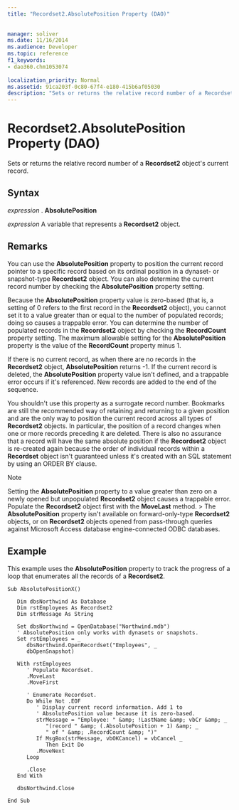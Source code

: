 ```yaml
---
title: "Recordset2.AbsolutePosition Property (DAO)"
 
 
manager: soliver
ms.date: 11/16/2014
ms.audience: Developer
ms.topic: reference
f1_keywords:
- dao360.chm1053074
  
localization_priority: Normal
ms.assetid: 91ca203f-0c80-67f4-e180-415b6af05030
description: "Sets or returns the relative record number of a Recordset2 object's current record."
---
```


# Recordset2.AbsolutePosition Property (DAO)

Sets or returns the relative record number of a **Recordset2** object's current record. 
  
## Syntax

 *expression*  . **AbsolutePosition**
  
 *expression*  A variable that represents a **Recordset2** object. 
  
## Remarks

You can use the **AbsolutePosition** property to position the current record pointer to a specific record based on its ordinal position in a dynaset- or snapshot-type **Recordset2** object. You can also determine the current record number by checking the **AbsolutePosition** property setting. 
  
Because the **AbsolutePosition** property value is zero-based (that is, a setting of 0 refers to the first record in the **Recordset2** object), you cannot set it to a value greater than or equal to the number of populated records; doing so causes a trappable error. You can determine the number of populated records in the **Recordset2** object by checking the **RecordCount** property setting. The maximum allowable setting for the **AbsolutePosition** property is the value of the **RecordCount** property minus 1. 
  
If there is no current record, as when there are no records in the **Recordset2** object, **AbsolutePosition** returns -1. If the current record is deleted, the **AbsolutePosition** property value isn't defined, and a trappable error occurs if it's referenced. New records are added to the end of the sequence. 
  
You shouldn't use this property as a surrogate record number. Bookmarks are still the recommended way of retaining and returning to a given position and are the only way to position the current record across all types of **Recordset2** objects. In particular, the position of a record changes when one or more records preceding it are deleted. There is also no assurance that a record will have the same absolute position if the **Recordset2** object is re-created again because the order of individual records within a **Recordset** object isn't guaranteed unless it's created with an SQL statement by using an ORDER BY clause. 
  
> [!NOTE]
>  Setting the **AbsolutePosition** property to a value greater than zero on a newly opened but unpopulated **Recordset2** object causes a trappable error. Populate the **Recordset2** object first with the **MoveLast** method. >  The **AbsolutePosition** property isn't available on forward-only-type **Recordset2** objects, or on **Recordset2** objects opened from pass-through queries against Microsoft Access database engine-connected ODBC databases. 
  
## Example

This example uses the **AbsolutePosition** property to track the progress of a loop that enumerates all the records of a **Recordset2**. 
  
```
Sub AbsolutePositionX() 
 
   Dim dbsNorthwind As Database 
   Dim rstEmployees As Recordset2 
   Dim strMessage As String 
 
   Set dbsNorthwind = OpenDatabase("Northwind.mdb") 
   ' AbsolutePosition only works with dynasets or snapshots. 
   Set rstEmployees = _ 
      dbsNorthwind.OpenRecordset("Employees", _ 
      dbOpenSnapshot) 
 
   With rstEmployees 
      ' Populate Recordset. 
      .MoveLast 
      .MoveFirst 
 
      ' Enumerate Recordset. 
      Do While Not .EOF 
         ' Display current record information. Add 1 to  
         ' AbsolutePosition value because it is zero-based. 
         strMessage = "Employee: " &amp; !LastName &amp; vbCr &amp; _ 
            "(record " &amp; (.AbsolutePosition + 1) &amp; _ 
            " of " &amp; .RecordCount &amp; ")" 
         If MsgBox(strMessage, vbOKCancel) = vbCancel _ 
            Then Exit Do 
         .MoveNext 
      Loop 
 
      .Close 
   End With 
 
   dbsNorthwind.Close 
 
End Sub 

```


